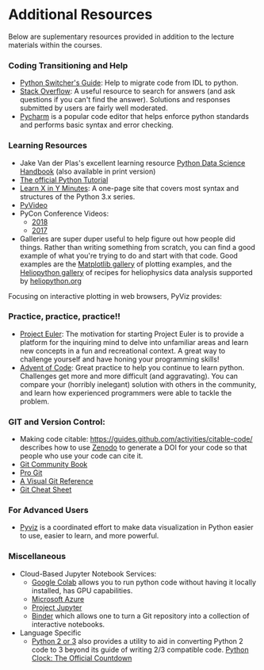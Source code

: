 # Additional Resources

Below are suplementary resources provided in addition to the lecture materials within the courses.


### Coding Transitioning and Help
* [Python Switcher's Guide](http://www.astrobetter.com/wiki/Python+Switchers+Guide):  Help to migrate code from IDL to python.
* [Stack Overflow](http://https://stackoverflow.com/): A useful resource to search for answers (and ask questions if you can't find the answer). Solutions and responses submitted by users are fairly well moderated.  
* [Pycharm](https://www.jetbrains.com/pycharm/) is a popular code editor that helps enforce python standards and performs basic syntax and error checking. 

### Learning Resources
* Jake Van der Plas's excellent learning resource [Python Data Science Handbook](http://jakevdp.github.io/PythonDataScienceHandbook/) (also available in print version)
* [The official Python Tutorial](http://docs.python.org/3/tutorial/index.html)
* [Learn X in Y Minutes](http://learnxinyminutes.com/docs/python3/): A one-page site that covers most syntax and structures of the Python 3.x series.
* [PyVideo](http://pyvideo.org)
* PyCon Conference Videos:
  * [2018](http://www.youtube.com/channel/UCsX05-2sVSH7Nx3zuk3NYuQ)
  * [2017](https://www.youtube.com/channel/UCrJhliKNQ8g0qoE_zvL8eVg)
* Galleries are super duper useful to help figure out how people did things. Rather than writing something from scratch, you can find a good example of what you're trying to do and start with that code.  Good examples are the [Matplotlib gallery](https://matplotlib.org/gallery.html) of plotting examples, and the [Heliopython gallery](http://heliopython.org/gallery/generated/gallery/index.html) of recipes for heliophysics data analysis supported by [heliopython.org](http://heliopython.org)

Focusing on interactive plotting in web browsers, PyViz provides:

### Practice, practice, practice!!
* [Project Euler](https://projecteuler.net/): The motivation for starting Project Euler is to provide a platform for the inquiring mind to delve into unfamiliar areas and learn new concepts in a fun and recreational context.  A great way to challenge yourself and have honing your programming skills!
* [Advent of Code](https://adventofcode.com/): Great practice to help you continue to learn python.  Challenges get more and more 
difficult (and aggravating).  You can compare your (horribly inelegant) solution with others in the community, and learn how experienced programmers were able to tackle the problem.

### GIT and Version Control:
* Making code citable:  https://guides.github.com/activities/citable-code/ describes how to use [Zenodo](https://zenodo.org/) to generate a DOI for your code so that people who use your code can cite it. 
* [Git Community Book](http://book.git-scm.com/)
* [Pro Git](http://progit.org/book/)
* [A Visual Git Reference](http://marklodato.github.io/visual-git-guide/index-en.html)
* [Git Cheat Sheet](https://education.github.com/git-cheat-sheet-education.pdf)

### For Advanced Users
* [Pyviz](http://pyviz.org/) is a coordinated effort to make data visualization in Python easier to use, easier to learn, and more powerful.

### Miscellaneous
* Cloud-Based Jupyter Notebook Services:
  * [Google Colab](https://colab.research.google.com/) allows you to run python code without having it locally installed, has GPU capabilities.
  * [Microsoft Azure](http://notebooks.azure.com)
  * [Project Jupyter](http://jupyter.org/try)
  * [Binder](http://mybinder.org) which allows one to turn a Git repository into a collection of interactive notebooks.
* Language Specific
  * [Python 2 or 3](http://python-future.org/) also provides a utility to aid in converting Python 2 code to 3 beyond its guide of writing 2/3 compatible code. [Python Clock: The Official Countdown](http://pythonclock.org)

